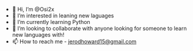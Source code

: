 - 👋 Hi, I’m @Osi2x
- 👀 I’m interested in leaning new laguages
- 🌱 I’m currently learning Python
- 💞️ I’m looking to collaborate with anyone looking for someone to learn new languages with!
- 📫 How to reach me - jerodhoward15@gmail.com

<!---
Osi2x/Osi2x is a ✨ special ✨ repository because its `README.md` (this file) appears on your GitHub profile.
You can click the Preview link to take a look at your changes.
--->
